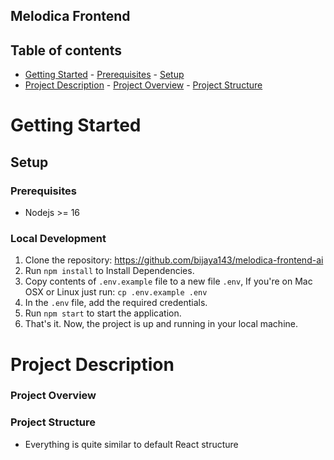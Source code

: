 ## Melodica Frontend

## Table of contents

- [Getting Started](#getting-started) - [Prerequisites](#Prerequisites) - [Setup](#Setup)
- [Project Description](#project-description) - [Project Overview](#project-overview) - [Project Structure](#project-structure)

# Getting Started

## Setup

### Prerequisites

- Nodejs >= 16

### Local Development

1. Clone the repository: https://github.com/bijaya143/melodica-frontend-ai
2. Run `npm install` to Install Dependencies.
3. Copy contents of `.env.example` file to a new file `.env`, If you're on Mac OSX or Linux just run: `cp .env.example .env`
4. In the `.env` file, add the required credentials.
5. Run `npm start` to start the application.
6. That's it. Now, the project is up and running in your local machine.

# Project Description

### Project Overview

### Project Structure

- Everything is quite similar to default React structure
